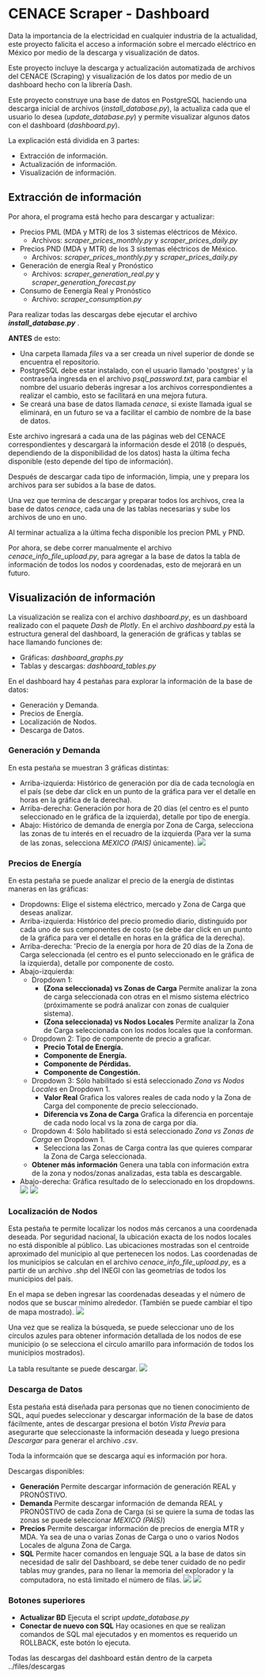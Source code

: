 # CENACE Scraper - Dashboard

Data la importancia de la electricidad en cualquier industria de la actualidad, este proyecto falicita el acceso a información sobre el mercado eléctrico en México por medio de la descarga y visualización de datos.

Este proyecto incluye la descarga y actualización automatizada de archivos del CENACE (Scraping) y visualización de los datos por medio de un dashboard hecho con la librería Dash.

Este proyecto construye una base de datos en PostgreSQL haciendo una descarga inicial de archivos (*install_database.py*), la actualiza cada que el usuario lo desea (*update_database.py*) y permite visualizar algunos datos con el dashboard (*dashboard.py*).

La explicación está dividida en 3 partes:
* Extracción de información.
* Actualización de información.
* Visualización de información.


## **Extracción de información**
Por ahora, el programa está hecho para descargar y actualizar:
* Precios PML (MDA y MTR) de los 3 sistemas eléctricos de México.
  * Archivos: *scraper_prices_monthly.py* y *scraper_prices_daily.py*
* Precios PND (MDA y MTR) de los 3 sistemas eléctricos de México.
  * Archivos: *scraper_prices_monthly.py* y *scraper_prices_daily.py*
* Generación de energía Real y Pronóstico
  * Archivos: *scraper_generation_real.py* y *scraper_generation_forecast.py*
* Consumo de Eenergía Real y Pronóstico
  * Archivo: *scraper_consumption.py*

Para realizar todas las descargas debe ejecutar el archivo ***install_database.py*** .

**ANTES** de esto:
* Una carpeta llamada *files* va a ser creada un nivel superior de donde se encuentra el repositorio.
* PostgreSQL debe estar instalado, con el usuario llamado 'postgres' y la contraseña ingresda en el archivo *psql_password.txt*, para cambiar el nombre del usuario deberás ingresar a los archivos correspondientes a realizar el cambio, esto se facilitará en una mejora futura.
* Se creará una base de datos llamada *cenace*, si existe llamada igual se eliminará, en un futuro se va a facilitar el cambio de nombre de la base de datos.

Este archivo ingresará a cada una de las páginas web del CENACE correspondientes y descargará la información desde el 2018 (o después, dependiendo de la disponibilidad de los datos) hasta la última fecha disponible (esto depende del tipo de información).

Después de descargar cada tipo de información, limpia, une y prepara los archivos para ser subidos a la base de datos.

Una vez que termina de descargar y preparar todos los archivos, crea la base de datos *cenace*, cada una de las tablas necesarias y sube los archivos de uno en uno.

Al terminar actualiza a la última fecha disponible los precion PML y PND.


Por ahora, se debe correr manualmente el archivo *cenace_info_file_upload.py*, para agregar a la base de datos la tabla de información de todos los nodos y coordenadas, esto de mejorará en un futuro.


## **Visualización de información**
La visualización se realiza con el archivo *dashboard.py*, es un dashboard realizado con el paquete *Dash* de *Plotly*.
En el archivo *dashboard.py* está la estructura general del dashboard, la generación de gráficas y tablas se hace llamando funciones de:
* Gráficas: *dashboard_graphs.py*
* Tablas y descargas: *dashboard_tables.py*


En el dashboard hay 4 pestañas para explorar la información de la base de datos:
* Generación y Demanda.
* Precios de Energía.
* Localización de Nodos.
* Descarga de Datos.

### Generación y Demanda
En esta pestaña se muestran 3 gráficas distintas:
* Arriba-izquierda: Histórico de generación por día de cada tecnología en el país (se debe dar click en un punto de la gráfica para ver el detalle en horas en la gráfica de la derecha).
* Arriba-derecha: Generación por hora de 20 días (el centro es el punto seleccionado en le gráfica de la izquierda), detalle por tipo de energía.
* Abajo: Histórico de demanda de energía por Zona de Carga, selecciona las zonas de tu interés en el recuadro de la izquierda (Para ver la suma de las zonas, selecciona *MEXICO (PAIS)* únicamente).
![](https://github.com/AngelCarballoCremades/CENACE-Scraper-Dashboard/blob/master/images/tab1_top.PNG)

### Precios de Energía
En esta pestaña se puede analizar el precio de la energía de distintas maneras en las gráficas:
* Dropdowns: Elige el sistema eléctrico, mercado y Zona de Carga que deseas analizar.
* Arriba-izquierda: Histórico del precio promedio diario, distinguido por cada uno de sus componentes de costo (se debe dar click en un punto de la gráfica para ver el detalle en horas en la gráfica de la derecha).
* Arriba-derecha: 'Precio de la energía por hora de 20 días de la Zona de Carga seleccionada (el centro es el punto seleccionado en le gráfica de la izquierda), detalle por componente de costo.
* Abajo-izquierda:
  * Dropdown 1:
    * **(Zona seleccionada) vs Zonas de Carga** Permite analizar la zona de carga seleccionada con otras en el mismo sistema eléctrico (próximamente se podrá analizar con zonas de cualquier sistema).
    * **(Zona seleccionada) vs Nodos Locales** Permite analizar la Zona de Carga seleccionada con los nodos locales que la conforman.
  * Dropdown 2: Tipo de componente de precio a graficar.
    * **Precio Total de Energía.**
    * **Componente de Energía.**
    * **Componente de Pérdidas.**
    * **Componente de Congestión.**
  * Dropdown 3: Sólo habilitado si está seleccionado *Zona vs Nodos Locales* en Dropdown 1.
    * **Valor Real** Grafica los valores reales de cada nodo y la Zona de Carga del componente de precio seleccionado.
    * **Diferencia vs Zona de Carga** Grafica la diferencia en porcentaje de cada nodo local vs la zona de carga por día.
  * Dropdown 4: Sólo habilitado si está seleccionado *Zona vs Zonas de Carga* en Dropdown 1.
    * Selecciona las Zonas de Carga contra las que quieres comparar la Zona de Carga seleccionada.
  * **Obtener más información** Genera una tabla con información extra de la zona y nodos/zonas analizadas, esta tabla es descargable.
* Abajo-derecha: Gráfica resultado de lo seleccionado en los dropdowns.
![](https://github.com/AngelCarballoCremades/CENACE-Scraper-Dashboard/blob/master/images/tab2_top.png)
![](https://github.com/AngelCarballoCremades/CENACE-Scraper-Dashboard/blob/master/images/tab2_bottom.png)

### Localización de Nodos
Esta pestaña te permite localizar los nodos más cercanos a una coordenada deseada.
Por seguridad nacional, la ubicación exacta de los nodos locales no está disponible al público. Las ubicaciones mostradas son el centroide aproximado del municipio al que pertenecen los nodos.
Las coordenadas de los municipios se calculan en el archivo *cenace_info_file_upload.py*, es a partir de un archivo .shp del INEGI con las geometrías de todos los municipios del país.

En el mapa se deben ingresar las coordenadas deseadas y el número de nodos que se buscar mínimo alrededor. (También se puede cambiar el tipo de mapa mostrado).
![](https://github.com/AngelCarballoCremades/CENACE-Scraper-Dashboard/blob/master/images/tab3_top.png)

Una vez que se realiza la búsqueda, se puede seleccionar uno de los círculos azules para obtener información detallada de los nodos de ese municipio (o se selecciona el círculo amarillo para información de todos los municipios mostrados).

La tabla resultante se puede descargar.
![](https://github.com/AngelCarballoCremades/CENACE-Scraper-Dashboard/blob/master/images/tab3_bottom.png)

### Descarga de Datos
Esta pestaña está diseñada para personas que no tienen conocimiento de SQL, aquí puedes seleccionar y descargar información de la base de datos fácilmente, antes de descargar presiona el botón *Vista Previa* para asegurarte que seleccionaste la información deseada y luego presiona *Descargar* para generar el archivo *.csv*.

Toda la informcaión que se descarga aquí es información por hora.

Descargas disponibles:
* **Generación** Permite descargar información de generación REAL y PRONÓSTIVO.
* **Demanda** Permite descargar información de demanda REAL y PRONÓSTIVO de cada Zona de Carga (si se quiere la suma de todas las zonas se puede seleccionar *MEXICO (PAIS)*)
* **Precios** Permite descargar información de precios de energía MTR y MDA. Ya sea de una o varias Zonas de Carga o uno o varios Nodos Locales de alguna Zona de Carga.
* **SQL** Permite hacer comandos en lenguaje SQL a la base de datos sin necesidad de salir del Dashboard, se debe tener cuidado de no pedir tablas muy grandes, para no llenar la memoria del explorador y la computadora, no está limitado el número de filas.
![](https://github.com/AngelCarballoCremades/CENACE-Scraper-Dashboard/blob/master/images/tab4_tab1.png)
![](https://github.com/AngelCarballoCremades/CENACE-Scraper-Dashboard/blob/master/images/tab4_tab4.png)

### Botones superiores
* **Actualizar BD** Ejecuta el script *update_database.py*
* **Conectar de nuevo con SQL** Hay ocasiones en que se realizan comandos de SQL mal ejecutados y en momentos es requerido un ROLLBACK, este botón lo ejecuta.


Todas las descargas del dashboard están dentro de la carpeta ../files/descargas

